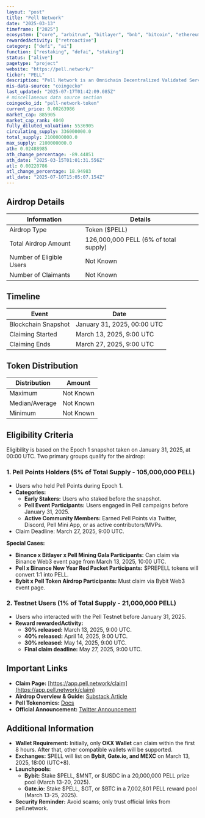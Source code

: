 ```yaml
---
layout: "post"
title: "Pell Network"
date: "2025-03-13"
timeframe: ["2025"]
ecosystem: ["core", "arbitrum", "bitlayer", "bnb", "bitcoin", "ethereum"]
rewardedActivity: ["retroactive"]
category: ["defi", "ai"]
function: ["restaking", "defai", "staking"]
status: ["alive"]
pagetype: "project"
website: "https://pell.network/"
ticker: "PELL"
description: "Pell Network is an Omnichain Decentralized Validated Service (DVS) Network driven by BTC restaking, aiming to extend BTCFi into the cryptoeconomic security domain and fully unlock Bitcoin’s security potential."
mis-data-source: "coingecko"
last_updated: "2025-07-17T01:42:09.085Z"
# miscellaneous data source section
coingecko_id: "pell-network-token"
current_price: 0.00263986
market_cap: 885905
market_cap_rank: 4040
fully_diluted_valuation: 5536905
circulating_supply: 336000000.0
total_supply: 2100000000.0
max_supply: 2100000000.0
ath: 0.02488985
ath_change_percentage: -89.44851
ath_date: "2025-03-15T01:01:31.556Z"
atl: 0.00220786
atl_change_percentage: 18.94983
atl_date: "2025-07-10T15:05:07.154Z"
---
```


## Airdrop Details

| Information              | Details                               |
| ------------------------ | ------------------------------------- |
| Airdrop Type             | Token ($PELL)                         |
| Total Airdrop Amount     | 126,000,000 PELL (6% of total supply) |
| Number of Eligible Users | Not Known                             |
| Number of Claimants      | Not Known                             |

## Timeline

| Event               | Date                        |
| ------------------- | --------------------------- |
| Blockchain Snapshot | January 31, 2025, 00:00 UTC |
| Claiming Started    | March 13, 2025, 9:00 UTC    |
| Claiming Ends       | March 27, 2025, 9:00 UTC    |

## Token Distribution

| Distribution   | Amount    |
| -------------- | --------- |
| Maximum        | Not Known |
| Median/Average | Not Known |
| Minimum        | Not Known |

## Eligibility Criteria

Eligibility is based on the Epoch 1 snapshot taken on January 31, 2025, at 00:00 UTC. Two primary groups qualify for the airdrop:

### 1. Pell Points Holders (5% of Total Supply - 105,000,000 PELL)

- Users who held Pell Points during Epoch 1.
- **Categories:**
  - **Early Stakers:** Users who staked before the snapshot.
  - **Pell Event Participants:** Users engaged in Pell campaigns before January 31, 2025.
  - **Active Community Members:** Earned Pell Points via Twitter, Discord, Pell Mini App, or as active contributors/MVPs.
- Claim Deadline: March 27, 2025, 9:00 UTC.

**Special Cases:**

- **Binance x Bitlayer x Pell Mining Gala Participants:** Can claim via Binance Web3 event page from March 13, 2025, 10:00 UTC.
- **Pell x Binance New Year Red Packet Participants:** $PREPELL tokens will convert 1:1 into PELL.
- **Bybit x Pell Token Airdrop Participants:** Must claim via Bybit Web3 event page.

### 2. Testnet Users (1% of Total Supply - 21,000,000 PELL)

- Users who interacted with the Pell Testnet before January 31, 2025.
- **Reward rewardedActivity:**
  - **30% released:** March 13, 2025, 9:00 UTC.
  - **40% released:** April 14, 2025, 9:00 UTC.
  - **30% released:** May 14, 2025, 9:00 UTC.
  - **Final claim deadline:** May 27, 2025, 9:00 UTC.

## Important Links

- **Claim Page:** [https://app.pell.network/claim](https://app.pell.network/claim)
- **Airdrop Overview & Guide:** [Substack Article](https://pellrestaking.substack.com/p/pell-epoch-1-airdrop-detailed-overview)
- **Pell Tokenomics:** [Docs](https://docs.pell.network/pell-tokenomics)
- **Official Announcement:** [Twitter Announcement](https://x.com/Pell_Network/status/1900108253738262572)

## Additional Information

- **Wallet Requirement:** Initially, only **OKX Wallet** can claim within the first 8 hours. After that, other compatible wallets will be supported.
- **Exchanges:** $PELL will list on **Bybit, Gate.io, and MEXC** on March 13, 2025, 18:00 (UTC+8).
- **Launchpools:**
  - **Bybit:** Stake $PELL, $MNT, or $USDC in a 20,000,000 PELL prize pool (March 13-20, 2025).
  - **Gate.io:** Stake $PELL, $GT, or $BTC in a 7,002,801 PELL reward pool (March 13-25, 2025).
- **Security Reminder:** Avoid scams; only trust official links from pell.network.